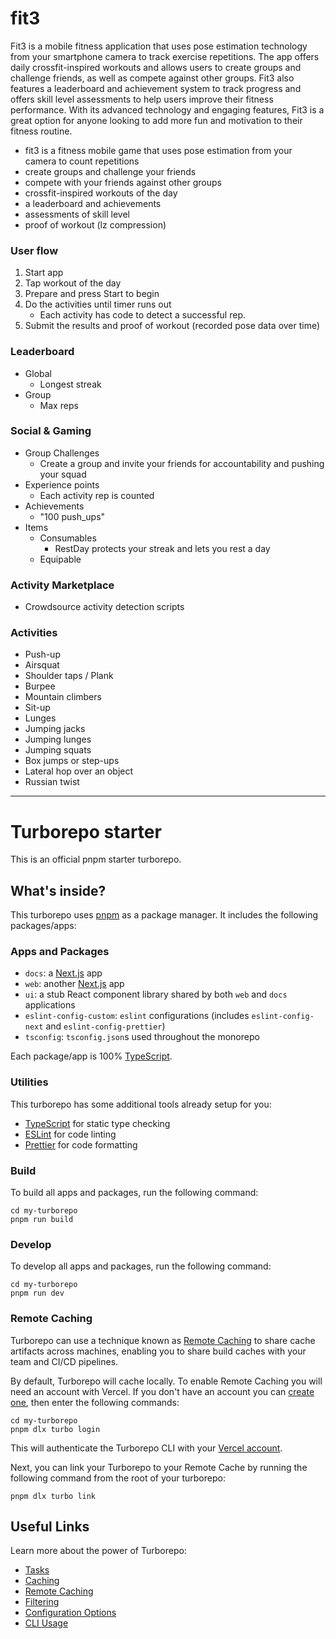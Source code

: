 # fit3

Fit3 is a mobile fitness application that uses pose estimation technology from your smartphone camera to track exercise repetitions. The app offers daily crossfit-inspired workouts and allows users to create groups and challenge friends, as well as compete against other groups. Fit3 also features a leaderboard and achievement system to track progress and offers skill level assessments to help users improve their fitness performance. With its advanced technology and engaging features, Fit3 is a great option for anyone looking to add more fun and motivation to their fitness routine.

- fit3 is a fitness mobile game that uses pose estimation from your camera to count repetitions
- create groups and challenge your friends
- compete with your friends against other groups
- crossfit-inspired workouts of the day
- a leaderboard and achievements
- assessments of skill level
- proof of workout (lz compression)

### User flow

1. Start app
2. Tap workout of the day
3. Prepare and press Start to begin
4. Do the activities until timer runs out
   - Each activity has code to detect a successful rep.
5. Submit the results and proof of workout (recorded pose data over time)

### Leaderboard

- Global
  - Longest streak
- Group
  - Max reps

### Social & Gaming

- Group Challenges
  - Create a group and invite your friends for accountability and pushing your squad
- Experience points
  - Each activity rep is counted
- Achievements
  - "100 push_ups"
- Items
  - Consumables
    - RestDay protects your streak and lets you rest a day
  - Equipable

### Activity Marketplace

- Crowdsource activity detection scripts

### Activities

- Push-up
- Airsquat
- Shoulder taps / Plank
- Burpee
- Mountain climbers
- Sit-up
- Lunges
- Jumping jacks
- Jumping lunges
- Jumping squats
- Box jumps or step-ups
- Lateral hop over an object
- Russian twist

---

# Turborepo starter

This is an official pnpm starter turborepo.

## What's inside?

This turborepo uses [pnpm](https://pnpm.io) as a package manager. It includes the following packages/apps:

### Apps and Packages

- `docs`: a [Next.js](https://nextjs.org/) app
- `web`: another [Next.js](https://nextjs.org/) app
- `ui`: a stub React component library shared by both `web` and `docs` applications
- `eslint-config-custom`: `eslint` configurations (includes `eslint-config-next` and `eslint-config-prettier`)
- `tsconfig`: `tsconfig.json`s used throughout the monorepo

Each package/app is 100% [TypeScript](https://www.typescriptlang.org/).

### Utilities

This turborepo has some additional tools already setup for you:

- [TypeScript](https://www.typescriptlang.org/) for static type checking
- [ESLint](https://eslint.org/) for code linting
- [Prettier](https://prettier.io) for code formatting

### Build

To build all apps and packages, run the following command:

```
cd my-turborepo
pnpm run build
```

### Develop

To develop all apps and packages, run the following command:

```
cd my-turborepo
pnpm run dev
```

### Remote Caching

Turborepo can use a technique known as [Remote Caching](https://turbo.build/repo/docs/core-concepts/remote-caching) to share cache artifacts across machines, enabling you to share build caches with your team and CI/CD pipelines.

By default, Turborepo will cache locally. To enable Remote Caching you will need an account with Vercel. If you don't have an account you can [create one](https://vercel.com/signup), then enter the following commands:

```
cd my-turborepo
pnpm dlx turbo login
```

This will authenticate the Turborepo CLI with your [Vercel account](https://vercel.com/docs/concepts/personal-accounts/overview).

Next, you can link your Turborepo to your Remote Cache by running the following command from the root of your turborepo:

```
pnpm dlx turbo link
```

## Useful Links

Learn more about the power of Turborepo:

- [Tasks](https://turbo.build/repo/docs/core-concepts/monorepos/running-tasks)
- [Caching](https://turbo.build/repo/docs/core-concepts/caching)
- [Remote Caching](https://turbo.build/repo/docs/core-concepts/remote-caching)
- [Filtering](https://turbo.build/repo/docs/core-concepts/monorepos/filtering)
- [Configuration Options](https://turbo.build/repo/docs/reference/configuration)
- [CLI Usage](https://turbo.build/repo/docs/reference/command-line-reference)
